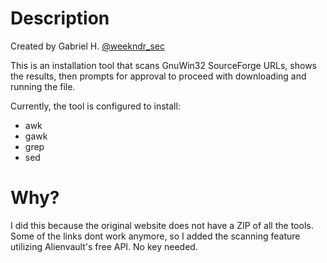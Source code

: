 # Description

Created by Gabriel H. [@weekndr_sec](https://github.com/ndr-repo)

This is an installation tool that scans GnuWin32 SourceForge URLs, shows the results, then prompts for approval to proceed with downloading and running the file.

Currently, the tool is configured to install:
- awk
- gawk
- grep
- sed
  
# Why?

I did this because the original website does not have a ZIP of all the tools. Some of the links dont work anymore, so I added the scanning feature utilizing Alienvault's free API. No key needed.
